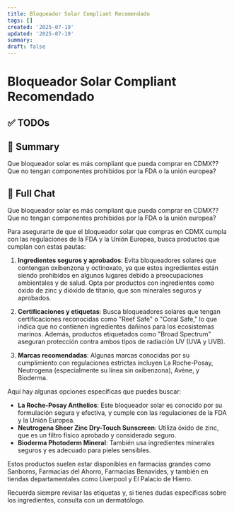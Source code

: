 ```yaml
---
title: Bloqueador Solar Compliant Recomendado
tags: []
created: '2025-07-19'
updated: '2025-07-19'
summary:
draft: false
---
```


# Bloqueador Solar Compliant Recomendado

## ✅ TODOs


## 📌 Summary
Que bloqueador solar es más compliant que pueda comprar en CDMX?? Que no tengan componentes prohibidos por la FDA o la unión europea?

## 🧠 Full Chat


Que bloqueador solar es más compliant que pueda comprar en CDMX?? Que no tengan componentes prohibidos por la FDA o la unión europea? 



Para asegurarte de que el bloqueador solar que compras en CDMX cumpla con las regulaciones de la FDA y la Unión Europea, busca productos que cumplan con estas pautas:

1. **Ingredientes seguros y aprobados**: Evita bloqueadores solares que contengan oxibenzona y octinoxato, ya que estos ingredientes están siendo prohibidos en algunos lugares debido a preocupaciones ambientales y de salud. Opta por productos con ingredientes como óxido de zinc y dióxido de titanio, que son minerales seguros y aprobados.

2. **Certificaciones y etiquetas**: Busca bloqueadores solares que tengan certificaciones reconocidas como "Reef Safe" o "Coral Safe," lo que indica que no contienen ingredientes dañinos para los ecosistemas marinos. Además, productos etiquetados como "Broad Spectrum" aseguran protección contra ambos tipos de radiación UV (UVA y UVB).

3. **Marcas recomendadas**: Algunas marcas conocidas por su cumplimiento con regulaciones estrictas incluyen La Roche-Posay, Neutrogena (especialmente su línea sin oxibenzona), Avène, y Bioderma.

Aquí hay algunas opciones específicas que puedes buscar:

- **La Roche-Posay Anthelios**: Este bloqueador solar es conocido por su formulación segura y efectiva, y cumple con las regulaciones de la FDA y la Unión Europea.
- **Neutrogena Sheer Zinc Dry-Touch Sunscreen**: Utiliza óxido de zinc, que es un filtro físico aprobado y considerado seguro.
- **Bioderma Photoderm Mineral**: También usa ingredientes minerales seguros y es adecuado para pieles sensibles.

Estos productos suelen estar disponibles en farmacias grandes como Sanborns, Farmacias del Ahorro, Farmacias Benavides, y también en tiendas departamentales como Liverpool y El Palacio de Hierro.

Recuerda siempre revisar las etiquetas y, si tienes dudas específicas sobre los ingredientes, consulta con un dermatólogo.